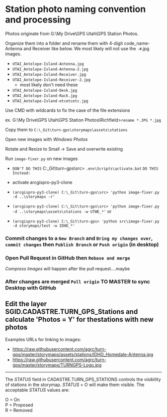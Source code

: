 # Station photo naming convention and processing

Photos originate from G:\My Drive\GPS Utah\GPS Station Photos.

Organize them into a folder and rename them with 4-digit code_name-Antenna and Receiver like below. We most likely will not use the `-#`.jpg images.

- `UTAI_Antelope-Island-Antenna.jpg`
- `UTAI_Antelope-Island-Antenna-2.jpg`
- `UTAI_Antelope-Island-Receiver.jpg`
- `UTAI_Antelope-Island-Receiver-2.jpg`
  - most likely don't need these
- `UTAI_Antelope-Island-Desk.jpg`
- `UTAI_Antelope-Island-Rack.jpg`
- `UTAI_Antelope-Island-etcetcetc.jpg`

Use CMD with wildcards to fix the case of the file extensions

ex. G:\My Drive\GPS Utah\GPS Station Photos\Richfield>`rename *.JPG *.jpg`

Copy them to `C:\_Git\turn-gps\storymaps\assets\stations`

Open new images with _Windows Photos_

Rotate and Resize to Small -> Save and overwrite existing

Run `image-fixer.py` on new images

- `DON'T DO THIS` C:\_Git\turn-gps\src> `.env\Scripts\activate.bat` `DO THIS Instead:`

- activate arcgispro-py3-clone

- `(arcgispro-py3-clone) C:\_Git\turn-gps\src> 'python image-fixer.py -d ..\storymaps -r'`
- `(arcgispro-py3-clone) C:\_Git\turn-gps\src> 'python image-fixer.py -d ..\storymaps\assets\stations -w UTWE_*'`
or
- `(arcgispro-py3-clone) C:\_Git\turn-gps> 'python src\image-fixer.py -d storymaps/test -w IDHD_*'`

### Commit changes to a `New Branch` and `Bring my changes over`, `commit changes` then `Publish Branch` or `Push origin` (in desktop)
### Open Pull Request in GitHub then `Rebase and merge`  
_Compress Images_ will happen after the pull request....maybe  
### After changes are merged `Pull origin` TO MASTER to sync Desktop with GitHub
Edit the layer SGID.CADASTRE.TURN_GPS_Stations and calculate 'Photos = Y' for thestations with new photos
---
Examples URLs for linking to images:
- https://raw.githubusercontent.com/agrc/turn-gps/master/storymaps/assets/stations/IDHD_Homedale-Antenna.jpg
- https://raw.githubusercontent.com/agrc/turn-gps/master/storymaps/TURNGPS-Logo.jpg
---
The _STATUS_ field in CADASTRE.TURN_GPS_STATIONS controls the visibility of stations in the storymap. _STATUS_ = O will make them visible. The acceptable _STATUS_ values are:  

O = On  
P = Proposed  
R = Removed  
